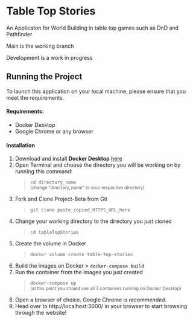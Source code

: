 # Table Top Stories

An Applicaton for World Building in table top games such as DnD and Pathfinder

Main is the working branch

Development is a work in progress

## Running the Project

To launch this application on your local machine, please ensure that you meet the requirements.

#### Requirements:

-   Docker Desktop
-   Google Chrome or any browser

#### Installation

1.  Download and install **Docker Desktop** [here](https://www.docker.com/products/docker-desktop/)
2.  Open Terminal and choose the directory you will be working on by running this command:
    > `cd directory_name` <br><small>(change "directory_name" to your respective directory)</small>
3.  Fork and Clone Project-Beta from Git
    > `git clone paste_copied_HTTPS_URL_here`
4.  Change your working directory to the directory you just cloned
    > `cd tableTopStories`
5.  Create the volume in Docker
    > `docker volume create table-top-stories`
6.  Build the images on Docker > `docker-compose build`
7.  Run the container from the images you just created
    > `docker-compose up` <br><small>(at this point you should see all 3 containers running on Docker Desktop)</small>
8.  Open a browser of choice. Google Chrome is _recommended_.
9.  Head over to http://localhost:3000/ in your browser to start browsing through the website!
